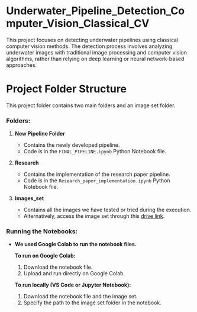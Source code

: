 # Underwater_Pipeline_Detection_Computer_Vision_Classical_CV
This project focuses on detecting underwater pipelines using classical computer vision methods. The detection process involves analyzing underwater images with traditional image processing and computer vision algorithms, rather than relying on deep learning or neural network-based approaches.
# Project Folder Structure

This project folder contains two main folders and an image set folder.

### Folders:

1. **New Pipeline Folder**
   - Contains the newly developed pipeline.
   - Code is in the `FINAL_PIPELINE.ipynb` Python Notebook file.

2. **Research**
   - Contains the implementation of the research paper pipeline.
   - Code is in the `Research_paper_implementation.ipynb` Python Notebook file.

3. **Images_set**
   - Contains all the images we have tested or tried during the execution.
   - Alternatively, access the image set through this [drive link](https://drive.google.com/drive/folders/1jCWN-UEeqK3R4FG0b5iPB0WFVzLpjtpF?usp=drive_link).

### Running the Notebooks:

- **We used Google Colab to run the notebook files.**

  **To run on Google Colab:**
  1. Download the notebook file.
  2. Upload and run directly on Google Colab.

  **To run locally (VS Code or Jupyter Notebook):**
  1. Download the notebook file and the image set.
  2. Specify the path to the image set folder in the notebook.
